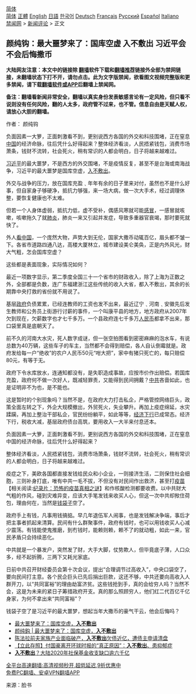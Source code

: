  <!-- 面包屑导航 --> <div class="breadcrumb"><!-- GTranslate: https://gtranslate.io/ -->  <div class="switcher notranslate">  <div class="selected">  <a href="#" onclick="return false;"> 简体</a>  </div>  <div class="option">  <a href="https://www.bannedbook.org" onclick="doGTranslate('zh-CN|zh-CN');jQuery('div.switcher div.selected a').html(jQuery(this).html());return false;" title="简体中文" class="nturl selected"> 简体</a>  <a href="https://www.bannedbook.org/zh-tw/" onclick="doGTranslate('zh-CN|zh-TW');jQuery('div.switcher div.selected a').html(jQuery(this).html());return false;" title="繁體中文" class="nturl"> 正體</a>  <a href="https://www.bannedbook.org/en/" onclick="doGTranslate('zh-CN|en');jQuery('div.switcher div.selected a').html(jQuery(this).html());return false;" title="English" class="nturl"> English</a>  <a href="https://www.bannedbook.org/ja/" onclick="doGTranslate('zh-CN|ja');jQuery('div.switcher div.selected a').html(jQuery(this).html());return false;" title="日本語" class="nturl"> 日語</a>  <a href="https://www.bannedbook.org/ko/" onclick="doGTranslate('zh-CN|ko');jQuery('div.switcher div.selected a').html(jQuery(this).html());return false;" title="한국어" class="nturl"> 한국어</a>  <a href="https://www.bannedbook.org/de/" onclick="doGTranslate('zh-CN|de');jQuery('div.switcher div.selected a').html(jQuery(this).html());return false;" title="Deutsch" class="nturl"> Deutsch</a>  <a href="https://www.bannedbook.org/fr/" onclick="doGTranslate('zh-CN|fr');jQuery('div.switcher div.selected a').html(jQuery(this).html());return false;" title="Français" class="nturl"> Français</a>  <a href="https://www.bannedbook.org/ru/" onclick="doGTranslate('zh-CN|ru');jQuery('div.switcher div.selected a').html(jQuery(this).html());return false;" title="Русский" class="nturl"> Русский</a>  <a href="https://www.bannedbook.org/es/" onclick="doGTranslate('zh-CN|es');jQuery('div.switcher div.selected a').html(jQuery(this).html());return false;" title="Español" class="nturl"> Español</a>  <a href="https://www.bannedbook.org/it/" onclick="doGTranslate('zh-CN|it');jQuery('div.switcher div.selected a').html(jQuery(this).html());return false;" title="Italiano" class="nturl"> Italiano</a>  </div>  </div>      <div class='breadcrumb-sub'><!-- Breadcrumb NavXT 6.3.0 --> <a href="https://www.bannedbook.org/" class="home">禁闻网</a> &gt; <a href="https://www.bannedbook.org/bnews/comments/" class="category">新闻评论</a> &gt; 正文</div></div><h2>颜纯钩：最大噩梦来了：国库空虚 入不敷出 习近平会不会后悔撒币</h2> <p class="notice"><b>大陆网友注意：本文中的链接除 <a href="https://github.com/bannedbook/fanqiang" >翻墙</a>软件下载和<a href="https://github.com/killgcd/justmysocks/blob/master/README.md">翻墙推荐</a>链接外全部为禁网链接，未翻墙状态下打不开，请勿点击。此为文字版禁闻，欲看图文视频完整版和更多禁闻，请下载<a href="https://github.com/bannedbook/fanqiang">翻墙软件或APP</a>后翻墙上禁闻网。</p><p>备注：翻墙看新闻非常安全，翻墙以真实身份发表敏感言论有一定风险，但只看不说则没有任何风险，翻的人太多，政府管不过来，也不管。信息自由是天赋人权，请放心大胆的翻墙。</b></p>  <div class="entry"> <p>作者： 颜纯钩</p> <p id="summary">负面因素一大箩，正面刺激看不到，更别说西方各国的外交和科技围堵，正在窒息<span class='wp_keywordlink_affiliate'><a href="https://www.bannedbook.org/" title="中国" target="_blank">中国</a></span>的经济命脉，往后凭什么好得起来？整体经济看淡，人民捂紧钱包，消费市场萧条，钱财不流转，社会死火，稍有常识的人都会明白，日子将越来越难过。</p> <p><a href="https://www.bannedbook.org/bnews/tag/%e4%b9%a0%e8%bf%91%e5%b9%b3/" class="st_tag internal_tag" rel="tag" title="标签 习近平 下的日志">习近平</a>的最大噩梦，不是西方的外交围堵，不是疫情反复，甚至不是台海或南海战争，习近平的最大噩梦是国库空虚，<a href="https://www.bannedbook.org/bnews/tag/%E5%85%A5%E4%B8%8D%E6%95%B7%E5%87%BA/" class="st_tag internal_tag" rel="tag" title="标签 入不敷出 下的日志">入不敷出</a>。</p> <p>外交与战争的压力，放在国库充盈﹑年年有余的日子里来对付，虽然也不是什么好事，但自家身子够硬净，抵抗力够强，来一场大病，做一次大手术，经过调理休整，要恢复健康也不太难。</p> <p>但若一个人身体虚弱，抵抗力低，虚不受补，偶感风寒就可能<a href="https://www.bannedbook.org/bnews/tag/%E6%84%9F%E5%86%92/" class="st_tag internal_tag" rel="tag" title="标签 感冒 下的日志">感冒</a>，一感冒就咳嗽，咳嗽拖久了就<a href="https://www.bannedbook.org/bnews/tag/%e8%82%ba%e7%82%8e/" class="st_tag internal_tag" rel="tag" title="标签 肺炎 下的日志">肺炎</a>，肺炎一来又引起并发症，导致多重器官衰竭，那时要死就快了。</p>  <p>外人<span class='wp_keywordlink_affiliate'><a href="https://www.secretchina.com/" title="看中国" target="_blank">看中国</a></span>，一个庞然大物，声势大到无伦，国家大撒币动辄百亿，眉头都不皱一下。各省市道路四通八达，高楼大厦林立，城市建设美仑美奂，正是内外风光，财大气粗，怎会国库空虚？</p> <p>这些都是表面现象，实际情况如何？</p> <p>最近一项数字显示，第二季度全国三十一个省市的财政收入，除了上海为正数之外，全部都是负数，连广东福建浙江这些传统的收入大省，都入不敷出，其余的长期靠中央打救的省份就不用说了。</p> <p>基层<a href="https://www.bannedbook.org/bnews/tag/%e6%94%bf%e5%ba%9c/" class="st_tag internal_tag" rel="tag" title="标签 政府 下的日志">政府</a>负债累累，已经连教师的工资也发不出来，最近辽宁﹑河南﹑安徽先后发生教师和公务员上街游行讨薪的事件，一个叫康平县的地方，地方政府从2007年欠到现在，欠薪数字也才七千多万。一个县政府连七千多万<a href="https://www.bannedbook.org/bnews/tag/%e4%ba%ba%e6%b0%91%e5%b8%81/" class="st_tag internal_tag" rel="tag" title="标签 人民币 下的日志">人民币</a>都拿不出来，那口袋里真是底朝天了。</p> <p>前不久的河南大水灾，死人数字成谜，但一张空拍图看到密密麻麻的泡水车，有说总数为40万辆，这些车子的车主，当然都不会得到赔偿，各人自认倒霉就是。政府发给每一户“绝收”的农户人民币50元“咁大把”，家中有猪只死亡的，每只赔偿80元，有等于无。</p>  <p>政府下令水库放水，连通知都没有，是失职造成事故，应按市价作出赔偿。若国库充盈，政府何不做一次好人，既减轻罪责，又能得到民间拥戴？<a href="https://www.bannedbook.org/bnews/tag/%e4%b8%ad%e5%85%b1/" class="st_tag internal_tag" rel="tag" title="标签 中共 下的日志">中共</a>吝啬如此，也是证明非不为也，是不能也。</p> <p>这是暂时的个别现象吗？当然不是，在政府大力打击私企，严格管控网络巨头，政策全面左转之下，外企大规模撤出，外贸死火，失业攀升。再加上疫症绵延，水灾蹂躏，再加上整治干部私企，官民纷纷躺平，如此等等，<a href="https://www.bannedbook.org/bnews/tag/%e7%bb%8f%e6%b5%8e%e4%b8%8b%e8%a1%8c/" class="st_tag internal_tag" rel="tag" title="标签 经济下行 下的日志">经济下行</a>已成常态。经济下行，税收大减，基层政府债台高筑，要用收入一大半来付息还本。</p> <p>负面因素一大箩，正面刺激看不到，更别说西方各国的外交和科技围堵，正在窒息中国的经济命脉，往后凭什么好得起来？</p> <p>整体经济看淡，人民捂紧钱包，消费市场萧条，钱财不流转，社会死火，稍有常识的人都会明白，日子将越来越难过。</p> <p>疫症之下，美欧各国都直接发钱给民众和小企业，一则接济生活，二则保住社会细胞，三则补身打底，唯有中共一毛不拔，不但没有对民间作出救济，甚至打<span class='wp_keywordlink'><a href="https://www.bannedbook.org/bnews/tculture/20160630/551027.html" title="疫苗" target="_blank">疫苗</a></span>【相关阅读:<a href='https://www.bannedbook.org/bnews/topimagenews/20180408/925060.html' target='_blank'>纪录片：恐怖的疫苗真相之谜</a>】和作核酸检测都要收费。以中共财大气粗的作风，碰到灾难异变，应该大手笔发钱来收买人心，但这一次中共却揿住荷包，理由何在，当然是<a href="https://www.bannedbook.org/bnews/tag/%e9%92%b1%e8%a2%8b%e5%ad%90/" class="st_tag internal_tag" rel="tag" title="标签 钱袋子 下的日志">钱袋子</a>空了。</p>  <p>政府手上有钱，凡事用钱搞掂。早几年退伍军人闹事，也是发钱解决争端，事后才把主事者抓起来清算。民间有什么群聚事件，政府有钱时，也可以用钱收买人心减少震荡。有钱能使鬼推磨，到冇钱时，能赖则赖，赖不了的就动粗，如此一来，官民矛盾只会持续恶化。</p> <p>中共就是一个暴发户，突然发了财，大手大脚，仗势欺人，但毕竟底子薄，人口众多，经不起折腾，三两下又耗光家底。</p> <p>日前中共召开财经委员会第十次会议，提出“合理调节过高收入”，中央口袋空了，要向民间打主意。各个民企巨头已先后捐出巨款，这还不够，中共还要向高收入人群开刀，以“共同富裕”的理由劫富济贫。这些钱抢到手，真的会给穷人吗？当然不会，这是为未来的紧日子筹措政府开支。真的那么照顾穷人，他们红二代百亿千亿身家，为何不拿出来“共同富裕”？</p> <p>钱袋子空了是习近平的最大噩梦，想起当年大撒币的豪气干云，他会后悔吗？</p> <ul class='op-related-articles' title='相关阅读'> <li><a href='https://www.bannedbook.org/bnews/ssgc/20210819/1609287.html' target='_blank'>最大噩梦来了：国库空虚，<b>入不敷出</b></a></li> <li><a href='https://www.bannedbook.org/bnews/baitai/20210819/1609109.html' target='_blank'>颜纯鈎﻿ | 最大噩梦来了：国库空虚，<b>入不敷出</b></a></li> <li><a href='https://www.bannedbook.org/bnews/yule/20210517/1547776.html' target='_blank'>陈法拉前夫家族产业面临破产，<b>入不敷出</b>欠债近亿，遭债主申请清盘</a></li> <li><a href='https://www.bannedbook.org/bnews/baitai/20210423/1531775.html' target='_blank'>【立此存照】付国豪离开环球时报的“真正原因”：<b>入不敷出</b>、患抑郁症</a></li> <li><a href='https://www.bannedbook.org/bnews/finance/20210310/1502184.html' target='_blank'><b>入不敷出</b>？大陆2020年社保基金收支缺口逾六千亿</a></li> </ul> <p class="texttj"> <a href="https://github.com/bannedbook/fanqiang/wiki/V2ray%E6%9C%BA%E5%9C%BA" target="_blank">全平台高速翻墙:高清视频秒开,超低延迟,9折优惠中</a><br/> <a href="https://github.com/bannedbook/fanqiang/wiki/%E7%A6%81%E9%97%BB%E7%BD%91%E5%AE%89%E5%8D%93%E7%BF%BB%E5%A2%99%E6%96%B0%E9%97%BBAPP" target="_blank">免费PC翻墙、安卓VPN翻墙APP</a></p> <p> 来源：脸书 </p><a name='sharetosocial'></a>  <div style="margin-bottom:5px;padding-bottom:5px;clear:both"> <div id="archive-pix-1" class="banner-ads"> <!-- AuctionX Display platform tag START --> <div id="26318x728x90x621x_ADSLOT2" clicktrack="%%CLICK_URL_ESC%%"></div> <!-- AuctionX Display platform tag END --> </div> <div id="archive-pix-2" class="banner-ads"> <!-- AuctionX Display platform tag START --> <div id="26315x300x250x621x_ADSLOT2" clicktrack="%%CLICK_URL_ESC%%"></div> <!-- AuctionX Display platform tag END --> </div> </div>  <div id="archive-pix-1" class="banner-ads"> <!-- AuctionX Display platform tag START --> <div id="26318x728x90x621x_ADSLOT3" clicktrack="%%CLICK_URL_ESC%%"></div> <!-- AuctionX Display platform tag END --> </div> </div><!--END ENTRY--> 